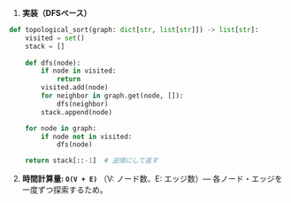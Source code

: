 1. **実装（DFSベース）**

```python
def topological_sort(graph: dict[str, list[str]]) -> list[str]:
    visited = set()
    stack = []
    
    def dfs(node):
        if node in visited:
            return
        visited.add(node)
        for neighbor in graph.get(node, []):
            dfs(neighbor)
        stack.append(node)

    for node in graph:
        if node not in visited:
            dfs(node)

    return stack[::-1]  # 逆順にして返す
```

2. **時間計算量: `O(V + E)`**
   （V: ノード数、E: エッジ数）— 各ノード・エッジを一度ずつ探索するため。
